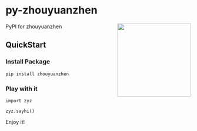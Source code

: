 # py-zhouyuanzhen

[<img src="https://avatars2.githubusercontent.com/u/54104471" align="right" width="200">](https://github.com/zhouyuanzhen)

PyPI for zhouyuanzhen

## QuickStart

### Install Package

    pip install zhouyuanzhen


### Play with it

    import zyz
    
    zyz.sayhi()


Enjoy it!
